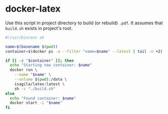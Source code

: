 # docker-latex

Use this script in project directory to build (or rebuild) `.pdf`.
It assumes that `build.sh` exists in project's root.

```sh
#!/usr/bin/env sh

name=$(basename $(pwd))
container=$(docker ps -a --filter "name=$name" --latest | tail -n +2)

if [[ -z "$container" ]]; then
  echo "Starting new container: $name"
  docker run \
    --name "$name" \
    --volume $(pwd):/data \
    isagila/latex:latest \
    sh -c "./build.sh"
else
  echo "Found container: $name"
  docker start -i "$name"
fi
```
